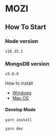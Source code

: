 # MOZI

## How To Start

### Node version

`v16.15.1`

### MongoDB version

`v5.0.9`

How to install

- [Windows](https://www.mongodb.com/docs/manual/tutorial/install-mongodb-on-windows-unattended/#install-mongodb-community-on-windows-using-msiexec.exe)
- [Mac OS](https://www.mongodb.com/docs/manual/tutorial/install-mongodb-on-os-x/#installing-mongodb-6.0-edition-edition)

#### Develop Mode

```
yarn install

yarn dev
```
